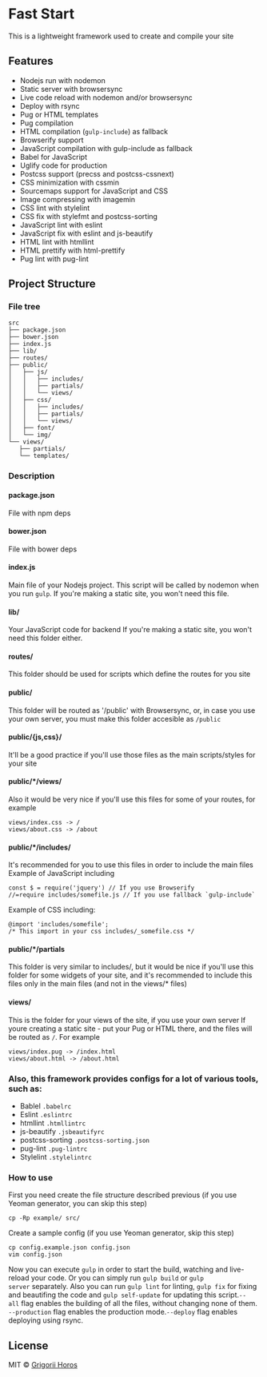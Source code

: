 # Fast Start

This is a lightweight framework used to create and compile your site

## Features

* Nodejs run with nodemon
* Static server with browsersync
* Live code reload with nodemon and/or browsersync
* Deploy with rsync
* Pug or HTML templates
* Pug compilation
* HTML compilation (`gulp-include`) as fallback
* Browserify support
* JavaScript compilation with gulp-include as fallback
* Babel for JavaScript
* Uglify code for production
* Postcss support (precss and postcss-cssnext)
* CSS minimization with cssmin
* Sourcemaps support for JavaScript and CSS
* Image compressing with imagemin
* CSS lint with stylelint
* CSS fix with stylefmt and postcss-sorting
* JavaScript lint with eslint
* JavaScript fix with eslint and js-beautify
* HTML lint with htmllint
* HTML prettify with html-prettify
* Pug lint with pug-lint

## Project Structure

### File tree

    src
    ├── package.json
    ├── bower.json
    ├── index.js
    ├── lib/
    ├── routes/
    ├── public/
    │   ├── js/
    │   │   ├── includes/
    │   │   ├── partials/
    │   │   └── views/
    │   ├── css/
    │   │   ├── includes/
    │   │   ├── partials/
    │   │   └── views/
    │   ├── font/
    │   └── img/
    └── views/
       ├── partials/
       └── templates/


### Description

#### package.json

File with npm deps

#### bower.json

File with bower deps

#### index.js

Main file of your Nodejs project. This script will be called by nodemon when you run `gulp`.
If you're making a static site, you won't need this file.

#### lib/

Your JavaScript code for backend
If you're making a static site, you won't need this folder either.

#### routes/

This folder should be used for scripts which define the routes for you site

#### public/

This folder will be routed as '/public' with Browsersync, or, in case you use your own server, you must make this folder accesible as `/public`

#### public/{js,css}/

It'll be a good practice if you'll use those files as the main scripts/styles for your site

#### public/\*/views/

Also it would be very nice if you'll use this files for some of your routes, for example

    views/index.css -> /
    views/about.css -> /about

#### public/\*/includes/

It's recommended for you to use this files in order to include the main files
Example of JavaScript including

    const $ = require('jquery') // If you use Browserify
    //=require includes/somefile.js // If you use fallback `gulp-include`

Example of CSS including:  

    @import 'includes/somefile';
    /* This import in your css includes/_somefile.css */



#### public/*/partials

This folder is very similar to includes/, but it would be nice if you'll use this folder for some widgets of your site, and it's recommended to include this files only in the main files (and not in the views/* files)

#### views/

This is the folder for your views of the site, if you use your own server
If youre creating a static site - put your Pug or HTML there, and the files will be routed as `/`. For example

    views/index.pug -> /index.html
    views/about.html -> /about.html



### Also, this framework provides configs for a lot of various tools, such as:

* Bablel `.babelrc`
* Eslint `.eslintrc`
* htmllint `.htmllintrc`
* js-beautify `.jsbeautifyrc`
* postcss-sorting `.postcss-sorting.json`
* pug-lint `.pug-lintrc`
* Stylelint `.stylelintrc`

### How to use

First you need create the file structure described previous (if you use Yeoman generator, you can skip this step)  

    cp -Rp example/ src/


Create a sample config (if you use Yeoman generator, skip this step)  

    cp config.example.json config.json
    vim config.json

Now you can execute `gulp` in order to start the build, watching and live-reload your code. Or you can simply run `gulp build` or `gulp server` separately. Also you can run `gulp lint` for linting, `gulp fix` for fixing and beautifing the code and `gulp self-update` for updating this script.`--all` flag enables the building of all the files, without changing none of them. `--production` flag enables the production mode.`--deploy` flag enables deploying using rsync.

## License

MIT © [Grigorii Horos](https://github.com/horosgrisa)
